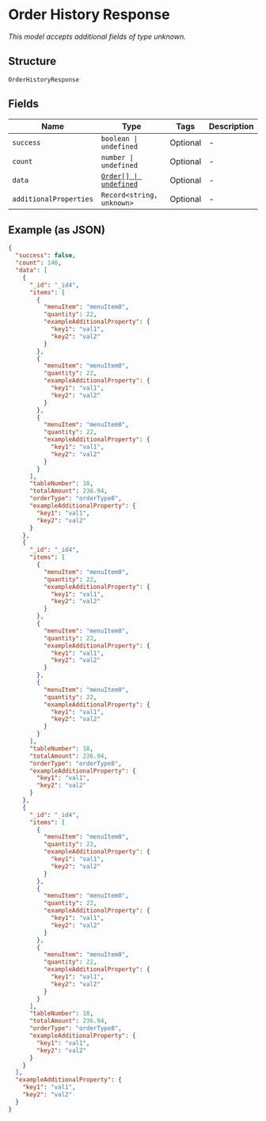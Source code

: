 
# Order History Response

*This model accepts additional fields of type unknown.*

## Structure

`OrderHistoryResponse`

## Fields

| Name | Type | Tags | Description |
|  --- | --- | --- | --- |
| `success` | `boolean \| undefined` | Optional | - |
| `count` | `number \| undefined` | Optional | - |
| `data` | [`Order[] \| undefined`](../../doc/models/order.md) | Optional | - |
| `additionalProperties` | `Record<string, unknown>` | Optional | - |

## Example (as JSON)

```json
{
  "success": false,
  "count": 140,
  "data": [
    {
      "_id": "_id4",
      "items": [
        {
          "menuItem": "menuItem0",
          "quantity": 22,
          "exampleAdditionalProperty": {
            "key1": "val1",
            "key2": "val2"
          }
        },
        {
          "menuItem": "menuItem0",
          "quantity": 22,
          "exampleAdditionalProperty": {
            "key1": "val1",
            "key2": "val2"
          }
        },
        {
          "menuItem": "menuItem0",
          "quantity": 22,
          "exampleAdditionalProperty": {
            "key1": "val1",
            "key2": "val2"
          }
        }
      ],
      "tableNumber": 18,
      "totalAmount": 236.94,
      "orderType": "orderType8",
      "exampleAdditionalProperty": {
        "key1": "val1",
        "key2": "val2"
      }
    },
    {
      "_id": "_id4",
      "items": [
        {
          "menuItem": "menuItem0",
          "quantity": 22,
          "exampleAdditionalProperty": {
            "key1": "val1",
            "key2": "val2"
          }
        },
        {
          "menuItem": "menuItem0",
          "quantity": 22,
          "exampleAdditionalProperty": {
            "key1": "val1",
            "key2": "val2"
          }
        },
        {
          "menuItem": "menuItem0",
          "quantity": 22,
          "exampleAdditionalProperty": {
            "key1": "val1",
            "key2": "val2"
          }
        }
      ],
      "tableNumber": 18,
      "totalAmount": 236.94,
      "orderType": "orderType8",
      "exampleAdditionalProperty": {
        "key1": "val1",
        "key2": "val2"
      }
    },
    {
      "_id": "_id4",
      "items": [
        {
          "menuItem": "menuItem0",
          "quantity": 22,
          "exampleAdditionalProperty": {
            "key1": "val1",
            "key2": "val2"
          }
        },
        {
          "menuItem": "menuItem0",
          "quantity": 22,
          "exampleAdditionalProperty": {
            "key1": "val1",
            "key2": "val2"
          }
        },
        {
          "menuItem": "menuItem0",
          "quantity": 22,
          "exampleAdditionalProperty": {
            "key1": "val1",
            "key2": "val2"
          }
        }
      ],
      "tableNumber": 18,
      "totalAmount": 236.94,
      "orderType": "orderType8",
      "exampleAdditionalProperty": {
        "key1": "val1",
        "key2": "val2"
      }
    }
  ],
  "exampleAdditionalProperty": {
    "key1": "val1",
    "key2": "val2"
  }
}
```


